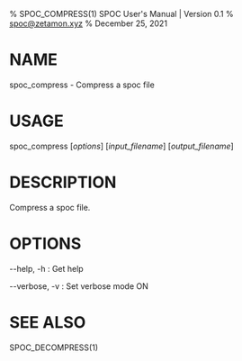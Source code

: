 % SPOC_COMPRESS(1) SPOC User's Manual | Version 0.1
% spoc@zetamon.xyz
% December 25, 2021

# NAME

spoc_compress - Compress a spoc file

# USAGE

spoc_compress [*options*] [*input_filename*] [*output_filename*]

# DESCRIPTION

Compress a spoc file.

# OPTIONS

\-\-help, -h
:   Get help

\-\-verbose, -v
:   Set verbose mode ON

# SEE ALSO

SPOC_DECOMPRESS(1)
